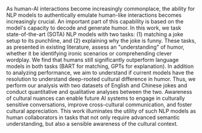 As human-AI interactions become increasingly commonplace, the ability for NLP models to authentically emulate human-like interactions becomes increasingly crucial. An important part of this capability is based on the model's capacity to decode and generate humor. In this work, we task state-of-the-art (SOTA) NLP models with two tasks: (1) matching a joke setup to its punchline, and (2) explaining why the joke is funny. These tasks, as presented in existing literature, assess an "understanding" of humor, whether it be identifying ironic scenarios or comprehending clever wordplay. We find that humans still significantly outperform language models in both tasks (BART for matching, GPTs for explanation). In addition to analyzing performance, we aim to understand if current models have the resolution to understand deep-rooted cultural difference in humor. Thus, we perform our analysis with two datasets of English and Chinese jokes and conduct quantitative and qualitative analyses between the two. Awareness of cultural nuances can enable future AI systems to engage in culturally sensitive conversations, improve cross-cultural communication, and foster cultural appreciation. This work illuminates the utility of such NLP models as human collaborators in tasks that not only require advanced semantic understanding, but also a sensible awareness of the cultural context.
